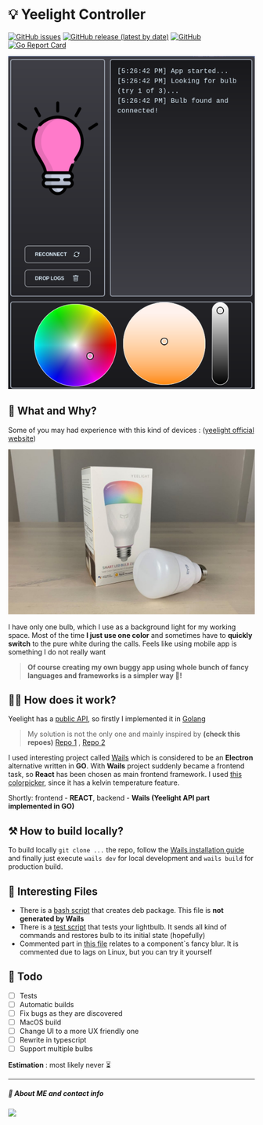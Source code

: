 # 💡 Yeelight Controller

[![GitHub issues](https://img.shields.io/github/issues/vanyason/yeelight)](https://github.com/vanyason/yeelight/issues)
[![GitHub release (latest by date)](https://img.shields.io/github/v/release/vanyason/yeelight)](https://github.com/vanyason/yeelight/releases)
[![GitHub](https://img.shields.io/github/license/vanyason/yeelight)](https://github.com/vanyason/yeelight/blob/master/LICENSE)
[![Go Report Card](https://goreportcard.com/badge/github.com/vanyason/yeelight)](https://goreportcard.com/report/github.com/vanyason/yeelight)

<img src=".github/images/screenshot.png" width="512" />

## 🤔 What and Why?

Some of you may had experience with this kind of devices : ([yeelight official website](https://en.yeelight.com/))

<img src=".github/images/yeelight.jpg" width="512" />

I have only one bulb, which I use as a background light for my working space. Most of the time **I just use one color** and sometimes have to **quickly switch** to the pure white during the calls. Feels like using mobile app is something I do not really want

> **Of course creating my own buggy app using whole bunch of fancy languages and frameworks is a simpler way 🤦!**

## 🕵️‍♂️ How does it work?

Yeelight has a [public API](https://www.yeelight.com/download/Yeelight_Inter-Operation_Spec.pdf), so firstly I implemented it in [Golang](https://github.com/vanyason/yeelight/blob/master/yeelight/yeelight.go)

> My solution is not the only one and mainly inspired by **(check this repoes)** [Repo 1](https://github.com/avarabyeu/yeelight) , [Repo 2](https://github.com/akominch/yeelight)

I used interesting project called [Wails](https://wails.io/) which is considered to be an **Electron** alternative written in **GO**. With **Wails** project suddenly became a frontend task, so **React** has been chosen as main frontend framework. I used [this colorpicker](https://iro.js.org/color_api.html), since it has a kelvin temperature feature.

Shortly: frontend - **REACT**, backend - **Wails (Yeelight API part implemented in GO)**

## ⚒️ How to build locally?

To build locally `git clone ...` the repo, follow the [Wails installation guide](https://wails.io/docs/gettingstarted/installation/) and finally just execute `wails dev` for local development and `wails build` for production build.

## 💭 Interesting Files

- There is a [bash script](https://github.com/vanyason/yeelight/blob/master/build/linux/generate_deb.sh) that creates deb package. This file is **not generated by Wails**
- There is a [test script](https://github.com/vanyason/yeelight/blob/master/examples/test.go) that tests your lightbulb. It sends all kind of commands and restores bulb to its initial state (hopefully)
- Commented part in [this file](https://github.com/vanyason/yeelight/blob/master/frontend/src/components/BulbButton.jsx) relates to a component`s fancy blur. It is commented due to lags on Linux, but you can try it yourself

## 📜 Todo

- [ ] Tests
- [ ] Automatic builds
- [ ] Fix bugs as they are discovered
- [ ] MacOS build
- [ ] Change UI to a more UX friendly one
- [ ] Rewrite in typescript
- [ ] Support multiple bulbs

**Estimation** : most likely never ⏳

---

##### 🧒 About ME and contact info

<a href="https://github.com/vanyason">
    <img src="https://img.shields.io/badge/GitHub-100000?style=for-the-badge&logo=github&logoColor=white"/>
</a>
